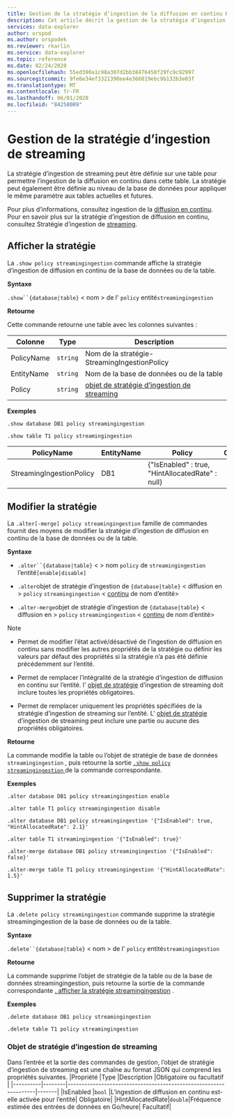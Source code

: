 ```yaml
---
title: Gestion de la stratégie d’ingestion de la diffusion en continu Kusto-Azure Explorateur de données
description: Cet article décrit la gestion de la stratégie d’ingestion de streaming dans Azure Explorateur de données.
services: data-explorer
author: orspod
ms.author: orspodek
ms.reviewer: rkarlin
ms.service: data-explorer
ms.topic: reference
ms.date: 02/24/2020
ms.openlocfilehash: 55ed390a1c98a307d2bb38476458f29fc9c92997
ms.sourcegitcommit: 9fe6e34ef3321390ee4e366819ebc9b132b3e03f
ms.translationtype: MT
ms.contentlocale: fr-FR
ms.lasthandoff: 06/01/2020
ms.locfileid: "84258009"
---
```

# <a name="streaming-ingestion-policy-management"></a>Gestion de la stratégie d’ingestion de streaming

La stratégie d’ingestion de streaming peut être définie sur une table pour permettre l’ingestion de la diffusion en continu dans cette table. La stratégie peut également être définie au niveau de la base de données pour appliquer le même paramètre aux tables actuelles et futures.

Pour plus d’informations, consultez ingestion de la [diffusion en continu](../../ingest-data-streaming.md). Pour en savoir plus sur la stratégie d’ingestion de diffusion en continu, consultez Stratégie d’ingestion de [streaming](streamingingestionpolicy.md).

## <a name="display-the-policy"></a>Afficher la stratégie

La `.show policy streamingingestion` commande affiche la stratégie d’ingestion de diffusion en continu de la base de données ou de la table.
 
**Syntaxe**

`.show``{database|table}` &lt; nom &gt; de l' `policy` entité`streamingingestion`

**Retourne**

Cette commande retourne une table avec les colonnes suivantes :

|Colonne    |Type    |Description
|---|---|---
|PolicyName|`string`|Nom de la stratégie-StreamingIngestionPolicy
|EntityName|`string`|Nom de la base de données ou de la table
|Policy    |`string`|[objet de stratégie d’ingestion de streaming](#streaming-ingestion-policy-object)

**Exemples**

```kusto
.show database DB1 policy streamingingestion

.show table T1 policy streamingingestion
```

|PolicyName|EntityName|Policy|ChildEntities|EntityType|
|---|---|---|---|---|
|StreamingIngestionPolicy|DB1|{"IsEnabled" : true, "HintAllocatedRate" : null}

## <a name="change-the-policy"></a>Modifier la stratégie

La `.alter[-merge] policy streamingingestion` famille de commandes fournit des moyens de modifier la stratégie d’ingestion de diffusion en continu de la base de données ou de la table.

**Syntaxe**

* `.alter``{database|table}` &lt; &gt; nom `policy` de `streamingingestion` l’entité`[enable|disable]`

* `.alter`objet de stratégie d’ingestion de `{database|table}` &lt; diffusion en &gt; `policy` `streamingingestion` &lt; [continu](#streaming-ingestion-policy-object) de nom d’entité&gt;

* `.alter-merge`objet de stratégie d’ingestion de `{database|table}` &lt; diffusion en &gt; `policy` `streamingingestion` &lt; [continu](#streaming-ingestion-policy-object) de nom d’entité&gt;

> [!Note]
>
> * Permet de modifier l’état activé/désactivé de l’ingestion de diffusion en continu sans modifier les autres propriétés de la stratégie ou définir les valeurs par défaut des propriétés si la stratégie n’a pas été définie précédemment sur l’entité.
>
> * Permet de remplacer l’intégralité de la stratégie d’ingestion de diffusion en continu sur l’entité. l' [objet de stratégie](#streaming-ingestion-policy-object) d’ingestion de streaming doit inclure toutes les propriétés obligatoires.
>
> * Permet de remplacer uniquement les propriétés spécifiées de la stratégie d’ingestion de streaming sur l’entité. L' [objet de stratégie](#streaming-ingestion-policy-object) d’ingestion de streaming peut inclure une partie ou aucune des propriétés obligatoires.

**Retourne**

La commande modifie la table ou l’objet de stratégie de base de données `streamingingestion` , puis retourne la sortie [ `.show policy` `streamingingestion` ](#display-the-policy) de la commande correspondante.

**Exemples**

```kusto
.alter database DB1 policy streamingingestion enable

.alter table T1 policy streamingingestion disable

.alter database DB1 policy streamingingestion '{"IsEnabled": true, "HintAllocatedRate": 2.1}'

.alter table T1 streamingingestion '{"IsEnabled": true}'

.alter-merge database DB1 policy streamingingestion '{"IsEnabled": false}'

.alter-merge table T1 policy streamingingestion '{"HintAllocatedRate": 1.5}'
```

## <a name="delete-the-policy"></a>Supprimer la stratégie

La `.delete policy streamingingestion` commande supprime la stratégie streamingingestion de la base de données ou de la table.

**Syntaxe**

`.delete``{database|table}` &lt; nom &gt; de l' `policy` entité`streamingingestion`

**Retourne**

La commande supprime l’objet de stratégie de la table ou de la base de données streamingingestion, puis retourne la sortie de la commande correspondante [. afficher la stratégie streamingingestion](#display-the-policy) .

**Exemples**

```kusto
.delete database DB1 policy streamingingestion

.delete table T1 policy streamingingestion
```

### <a name="streaming-ingestion-policy-object"></a>Objet de stratégie d’ingestion de streaming

Dans l’entrée et la sortie des commandes de gestion, l’objet de stratégie d’ingestion de streaming est une chaîne au format JSON qui comprend les propriétés suivantes.
|Propriété  |Type    |Description                                                       |Obligatoire ou facultatif |
|----------|--------|------------------------------------------------------------------|-------|
|IsEnabled |`bool`  |L’ingestion de diffusion en continu est-elle activée pour l’entité| Obligatoire|
|HintAllocatedRate|`double`|Fréquence estimée des entrées de données en Go/heure| Facultatif|
